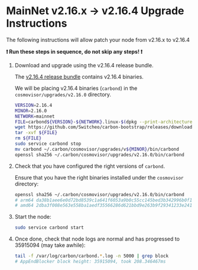 # MainNet v2.16.x -> v2.16.4 Upgrade Instructions

The following instructions will allow patch your node from v2.16.x to v2.16.4

**:exclamation: Run these steps in sequence, do not skip any steps! :exclamation:**

1. Download and upgrade using the v2.16.4 release bundle.

    The [v2.16.4 release bundle](https://github.com/Switcheo/carbon-bootstrap/releases/tag/v2.16.4) contains v2.16.4 binaries.

    We will be placing v2.16.4 binaries (`carbond`) in the `cosmovisor/upgrades/v2.16.0` directory.

    ```bash
    VERSION=2.16.4
    MINOR=2.16.0
    NETWORK=mainnet
    FILE=carbond${VERSION}-${NETWORK}.linux-$(dpkg --print-architecture).tar.gz
    wget https://github.com/Switcheo/carbon-bootstrap/releases/download/v${VERSION}/${FILE}
    tar -xvf ${FILE}
    rm ${FILE}
    sudo service carbond stop
    mv carbond ~/.carbon/cosmovisor/upgrades/v${MINOR}/bin/carbond
    openssl sha256 ~/.carbon/cosmovisor/upgrades/v2.16.0/bin/carbond
    ```

2. Check that you have configured the right versions of `carbond`.

    Ensure that you have the right binaries installed under the `cosmovisor` directory:

    ```bash
    openssl sha256 ~/.carbon/cosmovisor/upgrades/v2.16.0/bin/carbond
    # arm64 da38b1aee6e0d72bd8539c1a641f6053a9b0c55cc145bed3b342996b0f11afbb
    # amd64 2dba3f008e563e558ba1aedf35566286d621bbd9e263b9f29341233e2410e31b
    ```

3. Start the node:

    ```bash
    sudo service carbond start
    ```

4. Once done, check that node logs are normal and has progressed to 35915094 (may take awhile):

    ```bash
    tail -f /var/log/carbon/carbond.*.log -n 5000 | grep block
    # AppEndBlocker block height: 35915094, took 208.346467ms
    ```
